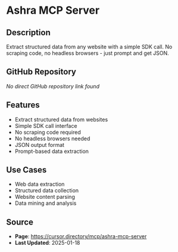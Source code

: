 # Ashra MCP Server

## Description
Extract structured data from any website with a simple SDK call. No scraping code, no headless browsers - just prompt and get JSON.

## GitHub Repository
*No direct GitHub repository link found*

## Features
- Extract structured data from websites
- Simple SDK call interface
- No scraping code required
- No headless browsers needed
- JSON output format
- Prompt-based data extraction

## Use Cases
- Web data extraction
- Structured data collection
- Website content parsing
- Data mining and analysis

## Source
- **Page**: https://cursor.directory/mcp/ashra-mcp-server
- **Last Updated**: 2025-01-18
